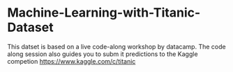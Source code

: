 # Machine-Learning-with-Titanic-Dataset
This datset is based on a live code-along workshop by datacamp. 
The code along session also guides you to subm it predictions to the Kaggle competion https://www.kaggle.com/c/titanic
